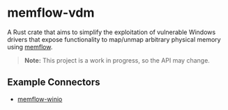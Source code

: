 # memflow-vdm

A Rust crate that aims to simplify the exploitation of vulnerable Windows drivers that expose functionality to map/unmap
arbitrary physical memory using [memflow](https://github.com/memflow/memflow).

> **Note:** This project is a work in progress, so the API may change.

## Example Connectors

* [memflow-winio](https://github.com/a2x/memflow-winio)